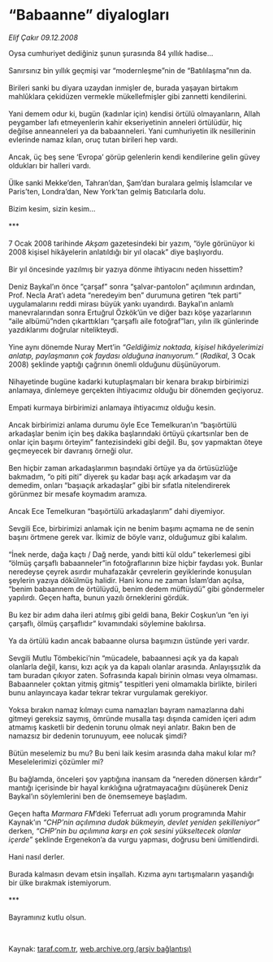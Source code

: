 # “Babaanne” diyalogları

*Elif Çakır 09.12.2008*

<div class="taraf_structure_2col_1zq">
<div class="margen_n">



 <p>Oysa cumhuriyet dediğiniz şunun şurasında 84 yıllık hadise... <br/><br/>Sanırsınız bin yıllık geçmişi var “modernleşme”nin de “Batılılaşma”nın da. <br/><br/>Birileri sanki bu diyara uzaydan inmişler de, burada yaşayan birtakım mahlûklara çekidüzen vermekle mükellefmişler gibi zannetti kendilerini. <br/><br/>Yani demem odur ki, bugün (kadınlar için) kendisi örtülü olmayanların, Allah peygamber lafı etmeyenlerin kahir ekseriyetinin anneleri örtülüdür, hiç değilse anneanneleri ya da babaanneleri. Yani cumhuriyetin ilk nesillerinin evlerinde namaz kılan, oruç tutan birileri hep vardı. <br/><br/>Ancak, üç beş sene ‘Evropa’ görüp gelenlerin kendi kendilerine gelin güvey oldukları bir halleri vardı. <br/><br/>Ülke sanki Mekke’den, Tahran’dan, Şam’dan buralara gelmiş İslamcılar ve Paris’ten, Londra’dan, New York’tan gelmiş Batıcılarla dolu. <br/><br/>Bizim kesim, sizin kesim... <br/><br/>*** <br/><br/>7 Ocak 2008 tarihinde <i>Akşam</i> gazetesindeki bir yazım, “öyle görünüyor ki 2008 kişisel hikâyelerin anlatıldığı bir yıl olacak” diye başlıyordu. <br/><br/>Bir yıl öncesinde yazılmış bir yazıya dönme ihtiyacını neden hissettim? <br/><br/>Deniz Baykal’ın önce “çarşaf” sonra “şalvar-pantolon” açılımının ardından, Prof. Necla Arat’ı adeta “neredeyim ben” durumuna getiren “tek parti” uygulamalarını reddi mirası büyük yankı uyandırdı. Baykal’ın anlamlı manevralarından sonra Ertuğrul Özkök’ün ve diğer bazı köşe yazarlarının “aile albümü”nden çıkarttıkları “çarşaflı aile fotoğraf”ları, yılın ilk günlerinde yazdıklarımı doğrular nitelikteydi. <br/><br/>Yine aynı dönemde Nuray Mert’in <i>“Geldiğimiz noktada, kişisel hikâyelerimizi anlatıp, paylaşmanın çok faydası olduğuna inanıyorum.”</i> (<i>Radikal</i>, 3 Ocak 2008) şeklinde yaptığı çağrının önemli olduğunu düşünüyorum. <br/><br/>Nihayetinde bugüne kadarki kutuplaşmaları bir kenara bırakıp birbirimizi anlamaya, dinlemeye gerçekten ihtiyacımız olduğu bir dönemden geçiyoruz. <br/><br/>Empati kurmaya birbirimizi anlamaya ihtiyacımız olduğu kesin. <br/><br/>Ancak birbirimizi anlama durumu öyle Ece Temelkuran’ın “başıörtülü arkadaşlar benim için beş dakika başlarındaki örtüyü çıkartsınlar ben de onlar için başımı örteyim” fantezisindeki gibi değil. Bu, şov yapmaktan öteye geçmeyecek bir davranış örneği olur. <br/><br/>Ben hiçbir zaman arkadaşlarımın başındaki örtüye ya da örtüsüzlüğe bakmadım, “o piti piti” diyerek şu kadar başı açık arkadaşım var da demedim, onları “başıaçık arkadaşlar” gibi bir sıfatla nitelendirerek görünmez bir mesafe koymadım aramıza. <br/><br/>Ancak Ece Temelkuran “başıörtülü arkadaşlarım” dahi diyemiyor. <br/><br/>Sevgili Ece, birbirimizi anlamak için ne benim başımı açmama ne de senin başını örtmene gerek var. İkimiz de böyle varız, olduğumuz gibi kalalım. <br/><br/>“İnek nerde, dağa kaçtı / Dağ nerde, yandı bitti kül oldu” tekerlemesi gibi “ölmüş çarşaflı babaanneler”in fotoğraflarının bize hiçbir faydası yok. Bunlar neredeyse çeyrek asırdır muhafazakâr çevrelerin geyiklerinde konuşulan şeylerin yazıya dökülmüş halidir. Hani konu ne zaman İslam’dan açılsa, “benim babaannem de örtülüydü, benim dedem müftüydü” gibi göndermeler yapılırdı. Geçen hafta, bunun yazılı örneklerini gördük. <br/><br/>Bu kez bir adım daha ileri atılmış gibi geldi bana, Bekir Coşkun’un “en iyi çarşaflı, ölmüş çarşaflıdır” kıvamındaki söylemine bakılırsa. <br/><br/>Ya da örtülü kadın ancak babaanne olursa başımızın üstünde yeri vardır. <br/><br/>Sevgili Mutlu Tömbekici’nin “mücadele, babaannesi açık ya da kapalı olanlarla değil, karısı, kızı açık ya da kapalı olanlar arasında. Anlayışsızlık da tam buradan çıkıyor zaten. Sofrasında kapalı birinin olması veya olmaması. Babaanneler çoktan yitmiş gitmiş” tespitleri yeni olmamakla birlikte, birileri bunu anlayıncaya kadar tekrar tekrar vurgulamak gerekiyor. <br/><br/>Yoksa bırakın namaz kılmayı cuma namazları bayram namazlarına dahi gitmeyi gereksiz saymış, ömründe musalla taşı dışında camiden içeri adım atmamış kasketli bir dedenin torunu olmak neyi anlatır. Bakın ben de namazsız bir dedenin torunuyum, eee nolucak şimdi? <br/><br/>Bütün meselemiz bu mu? Bu beni laik kesim arasında daha makul kılar mı? Meselelerimizi çözümler mi? <br/><br/>Bu bağlamda, önceleri şov yaptığına inansam da “nereden dönersen kârdır” mantığı içerisinde bir hayal kırıklığına uğratmayacağını düşünerek Deniz Baykal’ın söylemlerini ben de önemsemeye başladım. <br/><br/>Geçen hafta <i>Marmara FM</i>’deki Teferruat adlı yorum programında Mahir Kaynak’ın <i>“CHP’nin açılımına dudak bükmeyin, devlet yeniden şekilleniyor” </i>derken, <i>“CHP’nin bu açılımına karşı en çok sesini yükseltecek olanlar içerde”</i> şeklinde Ergenekon’a da vurgu yapması, doğrusu beni ümitlendirdi. <br/><br/>Hani nasıl derler. <br/><br/>Burada kalmasın devam etsin inşallah. Kızıma aynı tartışmaların yaşandığı bir ülke bırakmak istemiyorum. <br/><br/>*** <br/><br/>Bayramınız kutlu olsun.</p>

<br/>


<div id="taraf_not">
</div>

</div>


</div>

Kaynak: [taraf.com.tr](http://www.taraf.com.tr:80/makale/3033.htm), [web.archive.org (arşiv bağlantısı)](http://web.archive.org/web/20090228130309/http://www.taraf.com.tr:80/makale/3033.htm)
